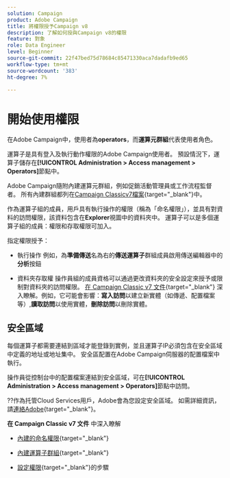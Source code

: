 ```yaml
---
solution: Campaign
product: Adobe Campaign
title: 將權限授予Campaign v8
description: 了解如何授與Campaign v8的權限
feature: 對象
role: Data Engineer
level: Beginner
source-git-commit: 22f47bed75d78684c85471330aca7dadafb9ed65
workflow-type: tm+mt
source-wordcount: '383'
ht-degree: 7%

---
```


# 開始使用權限

在Adobe Campaign中，使用者為&#x200B;**operators**，而&#x200B;**運算元群組**&#x200B;代表使用者角色。

運算子是具有登入及執行動作權限的Adobe Campaign使用者。 預設情況下，運算子儲存在&#x200B;**[!UICONTROL Administration > Access management > Operators]**&#x200B;節點中。

Adobe Campaign隨附內建運算元群組，例如促銷活動管理員或工作流程監督者。 所有內建群組都列在[Campaign Classicv7檔案](https://experienceleague.adobe.com/docs/campaign-classic/using/getting-started/permissions/access-management-groups.html?lang=en#default-groups){target=&quot;_blank&quot;}中。

作為運算子組的成員，用戶具有執行操作的權限（稱為「命名權限」），並具有對資料的訪問權限，該資料包含在&#x200B;**Explorer**&#x200B;視圖中的資料夾中。 運算子可以是多個運算子組的成員：權限和存取權限可加入。

指定權限授予：

* 執行操作
例如，為**準備傳送**&#x200B;名為右的&#x200B;**傳送運算子**&#x200B;群組成員啟用傳送編輯器中的&#x200B;**分析**&#x200B;按鈕

* 資料夾存取權
操作員組的成員資格可以通過更改資料夾的安全設定來授予或限制對資料夾的訪問權限。 [在 Campaign Classic v7 文件](https://experienceleague.adobe.com/docs/campaign-classic/using/getting-started/permissions/access-management-folders.html?lang=en#permissions-on-a-folder){target=&quot;_blank&quot;} 深入瞭解。例如，它可能會影響：**寫入訪問**&#x200B;以建立新實體（如傳遞、配置檔案等）,**讀取訪問**&#x200B;以使用實體，**刪除訪問**&#x200B;以刪除實體。

## 安全區域

每個運算子都需要連結到區域才能登錄到實例，並且運算子IP必須包含在安全區域中定義的地址或地址集中。 安全區配置在Adobe Campaign伺服器的配置檔案中執行。

操作員從控制台中的配置檔案連結到安全區域，可在&#x200B;**[!UICONTROL Administration > Access management > Operators]**&#x200B;節點中訪問。

??作為托管Cloud Services用戶，Adobe會為您設定安全區域。 如需詳細資訊，請[連絡Adobe](https://helpx.adobe.com/tw/enterprise/admin-guide.html/enterprise/using/support-for-experience-cloud.ug.html){target=&quot;_blank&quot;}。

**在 Campaign Classic v7 文件** 中深入瞭解

* [內建的命名權限](https://experienceleague.adobe.com/docs/campaign-classic/using/getting-started/permissions/access-management-named-rights.html){target=&quot;_blank&quot;}

* [內建運算子群組](https://experienceleague.adobe.com/docs/campaign-classic/using/getting-started/permissions/access-management-groups.html?lang=en#default-groups){target=&quot;_blank&quot;}

* [設定權限](https://experienceleague.adobe.com/docs/campaign-classic/using/getting-started/permissions/access-management.html){target=&quot;_blank&quot;}的步驟
